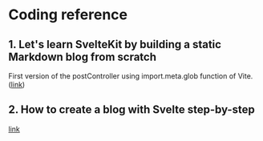# Coding reference

## 1. Let's learn SvelteKit by building a static Markdown blog from scratch

First version of the postController using import.meta.glob function of Vite. ([link](https://joshcollinsworth.com/blog/build-static-sveltekit-markdown-blog))

## 2. How to create a blog with Svelte step-by-step

[link](https://www.programonaut.com/how-to-create-a-blog-with-svelte-step-by-step/)
